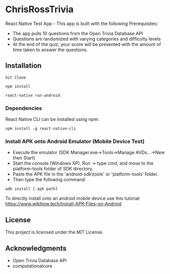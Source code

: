 # ChrisRossTrivia
 React Native Test App - This app is built with the following Prerequisites:

 * The app pulls 10 questions from the Open Trivia Database API
 * Questions are randomized with varying categories and difficulty levels
 * At the end of the quiz, your score will be presented with the amount of time taken to answer the questions.

 ## Installation

 ```
 Git Clone

 npm install

 react-native run-android
 ```

 ### Dependencies

React Native CLI can be installed using npm:

 ```
 npm install -g react-native-cli
 ```

 ### Install APK onto Android Emulator (Mobile Device Test)

 * Execute the emulator (SDK Manager.exe->Tools->Manage AVDs...->New then Start)
 * Start the console (Windows XP), Run -> type cmd, and move to the platform-tools folder of SDK directory.
 * Paste the APK file in the 'android-sdk\tools' or 'platform-tools' folder.
 * Then type the following command:

 ```
adb install [.apk path]
 ```

 To directly install onto an android mobile device use this tutorial: https://www.wikihow.tech/Install-APK-Files-on-Android

 ## License

 This project is licensed under the MIT License.

 ## Acknowledgments

 * Open Trivia Database API
 * computationalcore
